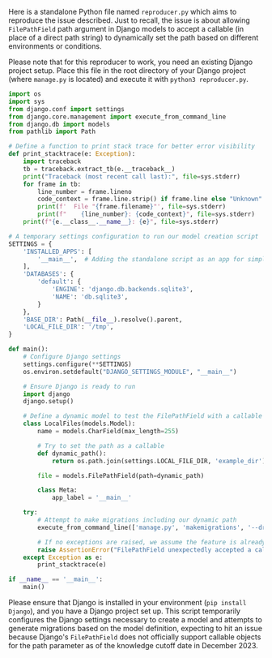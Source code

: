 Here is a standalone Python file named `reproducer.py` which aims to reproduce the issue described. Just to recall, the issue is about allowing `FilePathField` path argument in Django models to accept a callable (in place of a direct path string) to dynamically set the path based on different environments or conditions.

Please note that for this reproducer to work, you need an existing Django project setup. Place this file in the root directory of your Django project (where `manage.py` is located) and execute it with `python3 reproducer.py`. 

```python
import os
import sys
from django.conf import settings
from django.core.management import execute_from_command_line
from django.db import models
from pathlib import Path

# Define a function to print stack trace for better error visibility
def print_stacktrace(e: Exception):
    import traceback
    tb = traceback.extract_tb(e.__traceback__)
    print("Traceback (most recent call last):", file=sys.stderr)
    for frame in tb:
        line_number = frame.lineno
        code_context = frame.line.strip() if frame.line else "Unknown"
        print(f'  File "{frame.filename}"', file=sys.stderr)
        print(f"    {line_number}: {code_context}", file=sys.stderr)
    print(f"{e.__class__.__name__}: {e}", file=sys.stderr)

# A temporary settings configuration to run our model creation script
SETTINGS = {
    'INSTALLED_APPS': [
        '__main__',  # Adding the standalone script as an app for simplicity
    ],
    'DATABASES': {
        'default': {
            'ENGINE': 'django.db.backends.sqlite3',
            'NAME': 'db.sqlite3',
        }
    },
    'BASE_DIR': Path(__file__).resolve().parent,
    'LOCAL_FILE_DIR': '/tmp',
}

def main():
    # Configure Django settings
    settings.configure(**SETTINGS)
    os.environ.setdefault("DJANGO_SETTINGS_MODULE", "__main__")

    # Ensure Django is ready to run
    import django
    django.setup()

    # Define a dynamic model to test the FilePathField with a callable
    class LocalFiles(models.Model):
        name = models.CharField(max_length=255)

        # Try to set the path as a callable
        def dynamic_path():
            return os.path.join(settings.LOCAL_FILE_DIR, 'example_dir')

        file = models.FilePathField(path=dynamic_path)

        class Meta:
            app_label = '__main__'

    try:
        # Attempt to make migrations including our dynamic path
        execute_from_command_line(['manage.py', 'makemigrations', '--dry-run'])

        # If no exceptions are raised, we assume the feature is already supported, which should not happen as of the current state
        raise AssertionError("FilePathField unexpectedly accepted a callable without raising an error.")
    except Exception as e:
        print_stacktrace(e)

if __name__ == '__main__':
    main()
```

Please ensure that Django is installed in your environment (`pip install Django`), and you have a Django project set up. This script temporarily configures the Django settings necessary to create a model and attempts to generate migrations based on the model definition, expecting to hit an issue because Django's `FilePathField` does not officially support callable objects for the path parameter as of the knowledge cutoff date in December 2023.
